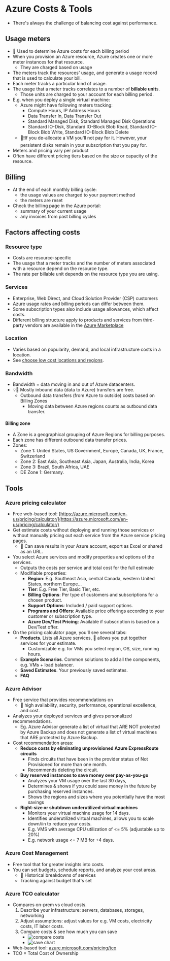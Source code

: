 # Azure Costs & Tools

- There's always the challenge of balancing cost against performance.

## Usage meters

- 📝 Used to determine Azure costs for each billing period
- When you provision an Azure resource, Azure creates one or more meter instances for that resource.
  - They are charged based on usage
- The meters track the resources' usage, and generate a usage record that is used to calculate your bill.
- Each meter tracks a particular kind of usage.
- The usage that a meter tracks correlates to a number of **billable unit**s.
  - Those units are charged to your account for each billing period.
- E.g. when you deploy a single virtual machine:
  - Azure might have following meters tracking:
    - Compute Hours, IP Address Hours
    - Data Transfer In, Data Transfer Out
    - Standard Managed Disk, Standard Managed Disk Operations
    - Standard IO-Disk, Standard IO-Block Blob Read, Standard IO-Block Blob Write, Standard IO-Block Blob Delete
  - 📝❗If you de-allocate a VM you'll not pay for it. However, your persistent disks remain in your subscription that you pay for.
- Meters and pricing vary per product
- Often have different pricing tiers based on the size or capacity of the resource.

## Billing

- At the end of each monthly billing cycle:
  - the usage values are charged to your payment method
  - the meters are reset
- Check the billing page in the Azure portal:
  - summary of your current usage
  - any invoices from past billing cycles

## Factors affecting costs

### Resource type

- Costs are resource-specific
- The usage that a meter tracks and the number of meters associated with a resource depend on the resource type.
- The rate per billable unit depends on the resource type you are using.

### Services

- Enterprise, Web Direct, and Cloud Solution Provider (CSP) customers
- Azure usage rates and billing periods can differ between them.
- Some subscription types also include usage allowances, which affect costs.
- Different billing structure apply to products and services from third-party vendors are available in the [Azure Marketplace](https://azuremarketplace.microsoft.com/)

### Location

- Varies based on popularity, demand, and local infrastructure costs in a location.
- See [choose low cost locations and regions](./6.4.%20Cost%20Optimization%20Best%20Practices.md#choose-low-cost-locations-and-regions).

### Bandwidth

- Bandwidth = data moving in and out of Azure datacenters.
- 💡📝 Mostly inbound data (data to Azure) transfers are free.
  - Outbound data transfers (from Azure to outside) costs based on Billing Zones
    - Moving data between Azure regions counts as outbound data transfer.

#### Billing zone

- A Zone is a geographical grouping of Azure Regions for billing purposes.
- Each zone has different outbound data transfer prices.
- Zones:
  - Zone 1: United States, US Government, Europe, Canada, UK, France, Switzerland
  - Zone 2: East Asia, Southeast Asia, Japan, Australia, India, Korea
  - Zone 3: Brazil, South Africa, UAE
  - DE Zone 1: Germany.

## Tools

### Azure pricing calculator

- Free web-based tool: [https://azure.microsoft.com/en-us/pricing/calculator/](https://azure.microsoft.com/en-us/pricing/calculator/)
- Get estimate costs without deploying and running those services or without manually pricing out each service from the Azure service pricing pages.
  - 📝 Can save results in your Azure account, export as Excel or shared as an URL.
- You select Azure services and modify properties and options of the services.
  - Outputs the costs per service and total cost for the full estimate
  - Modifiable properties:
    - **Region**: E.g. Southeast Asia, central Canada, western United States, northern Europe...
    - **Tier**: E.g. Free Tier, Basic Tier, etc.
    - **Billing Options**: Per type of customers and subscriptions for a chosen product.
    - **Support Options**: Included / paid support options.
    - **Programs and Offers**: Available price offerings according to your customer or subscription type.
    - **Azure Dev/Test Pricing**: Available if subscription is based on a Dev/Test offer.
- On the pricing calculator page, you'll see several tabs:
  - **Products**. Lists all Azure services, 📝 allows you put together services for your estimate.
    - Customizable e.g. for VMs you select region, OS, size, running hours.
  - **Example Scenarios**. Common solutions to add all the components, e.g. VMs + load balancer.
  - **Saved Estimates**. Your previously saved estimates.
  - **FAQ**

### Azure Advisor

- Free service that provides recommendations on
  - 📝 high availability, security, performance, operational excellence, and cost.
- Analyzes your deployed services and gives personalized recommendations.
  - Eg. Azure Advisor generate a list of virtual that ARE NOT protected by Azure Backup and does not generate a list of virtual machines that ARE protected by Azure Backup.
- Cost recommendation areas:
  - **Reduce costs by eliminating unprovisioned Azure ExpressRoute circuits**
    - Finds circuits that have been in the provider status of Not Provisioned for more than one month.
    - Recommends deleting the circuit.
  - **Buy reserved instances to save money over pay-as-you-go**
    - Analyzes your VM usage over the last 30 days,
    - Determines & shows if you could save money in the future by purchasing reserved instances.
    - Shows the regions and sizes where you potentially have the most savings
  - **Right-size or shutdown underutilized virtual machines**
    - Monitors your virtual machine usage for 14 days.
    - Identifies underutilized virtual machines, allows you to scale down/iin to reduce your costs.
    - E.g. VMS with average CPU utilization of <= 5% (adjustable up to 20%)
    - E.g. network usage <= 7 MB for +4 days.

### Azure Cost Management

- Free tool that for greater insights into costs.
- You can set budgets, schedule reports, and analyze your cost areas.
  - 📝 Historical breakdowns of services
  - Tracking against budget that's set

### Azure TCO calculator

- Compares on-prem vs cloud costs.
  1. Describe your infrastructure: servers, databases, storages, networking
  2. Adjust assumptions: adjust values for e.g. VM costs, electricity costs, IT labor costs.
  3. Compare costs & see how much you can save
     - ![compare costs](./img/azure-toc/compare-costs.png)
     - ![save chart](./img/azure-toc/save-chart.png)
- Web-based tool: [azure.microsoft.com/pricing/tco](https://azure.microsoft.com/pricing/tco/)
- TCO = Total Cost of Ownership
